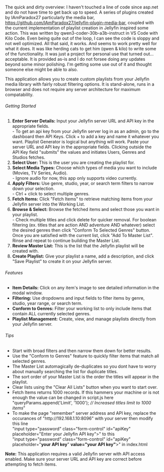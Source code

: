 The quick and dirty overview: I haven't touched a line of code since asp.net and do not have time to get back up to speed. A series of plugins created by IAmParadox27 particularly the media bar, https://github.com/IAmParadox27/jellyfin-plugin-media-bar, coupled with the current implementation of playlist creation in Jellyfin inspired some action. This was written by qwen3-coder-30b-a3b-instruct in VS Code with Kilo Code. Even being quite out of the loop, I can see the code is sloppy and not well optimized. All that said, it works. And seems to work pretty well for what it does. It was like herding cats to get him (qwen & kilo) to write some of the functionality. It was just a project for personal use that turned out... acceptable. It is provided as-is and I do not forsee doing any updates beyond some minor polishing. I'm getting some use out of it and thought someone else might be able to also.

This application allows you to create custom playlists from your Jellyfin media library with fairly robust filtering options. It is stand-alone, runs in a browser and does not require any server architecture for maximum compatability.

<h6>Getting Started</h6>
                        <ol>
                            <li><strong>Enter Server Details:</strong> Input your Jellyfin server URL and API key in the appropriate fields.<br>
                                - To get an api key from your Jellyfin server log in as an admin, go to the dashboard then API Keys. Click + to add a key and name it whatever you want. Playlist Generator is logical but anything will work. Paste your server URL and API key in the appropriate fields. Clicking outside the API Key field "submits" the values and initiates Users, Genres and Studios fetches.</li>
                            <li><strong>Select User:</strong> This is the user you are creating the playlist for.</li>
                            <li><strong>Select Media Types:</strong> Choose which types of media you want to include (Movies, TV Series, Audio).<br>- Ignore audio for now, this app only supports video currently.</li>
                            <li><strong>Apply Filters:</strong> Use genre, studio, year, or search term filters to narrow down your selection.<br>- Ctrl + click to select multiple genres.</li>
                            <li><strong>Fetch Items:</strong> Click "Fetch Items" to retrieve matching items from your Jellyfin server into the Working List.</li>
                            <li><strong>Browse & Select:</strong> Browse the fetched items and select those you want in your playlist.<br>- Check multiple titles and click delete for quicker removal. For boolean filtering (ex. titles that are action AND adventure AND whatever) select the desired genres then click "Conform To Selected Genres" button. Once you are satisfied with the current list, click "Add To Master List". Rinse and repeat to continue building the Master List.</li>
                            <li><strong>Review Master List:</strong> This is the list that the Jellyfin playlist will be created with.</li>
                            <li><strong>Create Playlist:</strong> Give your playlist a name, add a description, and click "Save Playlist" to create it on your Jellyfin server.</li>
                        </ol>
<h6>Features</h6>
                        <ul>
                            <li><strong>Item Details:</strong> Click on any item's image to see detailed information in the modal window.</li>
                            <li><strong>Filtering:</strong> Use dropdowns and input fields to filter items by genre, studio, year range, or search term.</li>
                            <li><strong>Conform to Genres:</strong> Filter your working list to only include items that contain ALL currently selected genres.</li>
                            <li><strong>Playlist Management:</strong> Create, view, and manage playlists directly from your Jellyfin server.</li>
                        </ul>
<h6>Tips</h6>
                        <ul>
                            <li>Start with broad filters and then narrow them down for better results.</li>
                            <li>Use the "Conform to Genres" feature to quickly filter items that match all selected genres.</li>
                            <li>The Master List automagically de-duplicates so you dont have to worry about manually searching the list for duplicate titles.</li>
                            <li>The sort order of your Master List is the order the titles will appear in the playlist.</li>
                            <li>Clear lists using the "Clear All Lists" button when you want to start over.</li>
                            <li>Fetch Items returns 1000 records. If this hammers your machine or is not enough the value can be changed in script.js here "queryParams.append('Limit', '1000'); <i>// Increased titles limit to 1000 items</i>"</li>
                            <li>To make the page "remember" server address and API key, replace the occurances of "http://192.168.1.10:8096" with your server then modify this line<br>"input type="password" class="form-control" id="apiKey" placeholder="Enter your Jellyfin API key">" to this<br>"input type="password" class="form-control" id="apiKey" placeholder="<b>your API key</b>" <b>value="your API key"</b>>" in index.html</li>
                        </ul>
                        <p><strong>Note:</strong> This application requires a valid Jellyfin server with API access enabled. Make sure your server URL and API key are correct before attempting to fetch items.</p>
